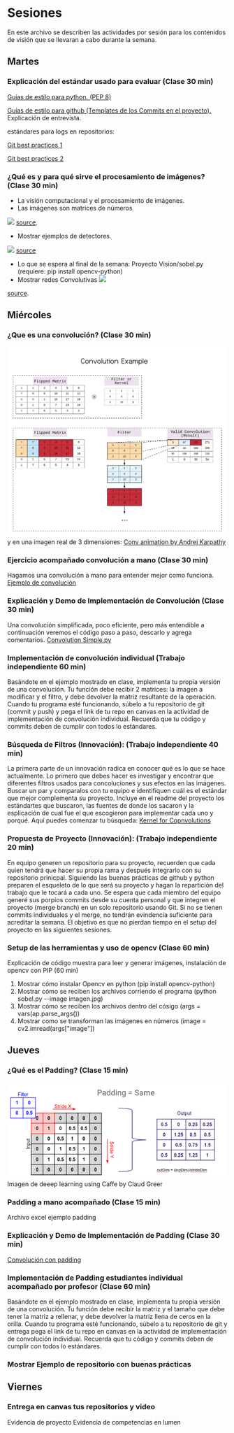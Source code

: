 # Sesiones
En este archivo se describen las actividades por sesión para los contenidos de visión que se llevaran a cabo durante la semana.

## Martes

### Explicación del estándar usado para evaluar (Clase 30 min)
[Guías de estilo para python.  (PEP 8)](https://www.python.org/dev/peps/pep-0008/)

[Guías de estilo para github   (Templates de los Commits en el proyecto).](https://medium.com/@nawarpianist/git-commit-best-practices-dab8d722de99)
Explicación de entrevista.

estándares para logs en repositorios:

[Git best practices 1](https://medium.com/@nawarpianist/git-commit-best-practices-dab8d722de99)

[Git best practices 2](https://deepsource.io/blog/git-best-practices/)


### ¿Qué es y para qué sirve el procesamiento de imágenes? (Clase 30 min)
* La visión computacional y el procesamiento de imágenes.
* Las imágenes son matrices de números

![](https://miro.medium.com/max/4200/1*wRxkeTA81ORWT_EZdAJlpg.png)
[source](https://becominghuman.ai/real-computer-vision-for-mobile-and-embedded-part-1-c04ea8b9fd26).
* Mostrar ejemplos de detectores. 

![](https://docs.opencv.org/master/gradients.jpg) 
[source](https://docs.opencv.org/master/d5/d0f/tutorial_py_gradients.html)
* Lo que se espera al final de la semana: Proyecto Vision/sobel.py (requiere: pip install opencv-python) 
* Mostrar redes Convolutivas 
![](https://miro.medium.com/max/1225/1*8glEk7UHJHUS297DrcFk4g.jpeg) 

[source](https://becominghuman.ai/real-computer-vision-for-mobile-and-embedded-part-1-c04ea8b9fd26).

## Miércoles

### ¿Que es una convolución?  (Clase 30 min)
![](Images/Convolution.jpeg)
y en una imagen real de 3 dimensiones:
[Conv animation by Andrej Karpathy](https://pathmind.com/wiki/convolutional-network) 

### Ejercicio acompañado convolución a mano  (Clase 30 min)
Hagamos una convolución a mano para entender mejor como funciona.
[Ejemplo de convolución](Files/examples%20convolution.xlsx)

### Explicación y Demo de Implementación de Convolución  (Clase 30 min)
Una convolución simplificada, poco eficiente, pero más entendible a continuación veremos el código paso a paso, descarlo y agrega comentarios.
[Convolution Simple.py](Scripts/Ejemplos/simple_conv.py)

### Implementación de convolución individual (Trabajo independiente 60 min)
Basándote en el ejemplo mostrado en clase, implementa tu propia versión de una convolución. Tu función debe recibir 2 matrices: la imagen a modificar y el filtro, y debe devolver la matriz resultante de la operación.
Cuando tu programa esté funcionando, súbelo a tu repositorio de git (commit y push) y pega el link de tu repo en canvas en la actividad de implementación de convolución individual. Recuerda que tu código y commits deben de cumplir con todos lo estándares.   

### Búsqueda de Filtros (Innovación): (Trabajo independiente 40 min)
La primera parte de un innovación radica en conocer qué es lo que se hace actualmente. Lo primero que debes hacer es investigar y encontrar que diferentes filtros usados para concoluciones y sus efectos en las imágenes. Buscar un par y comparalos con tu equipo e identifiquen cuál es el estándar que mejor complementa su proyecto. Incluye en el readme del proyecto los estándartes que buscaron, las fuentes de donde los sacaron y la esplicación de cual fue el que escogieron para implementar cada uno y porqué.
Aquí puedes comenzar tu búsqueda:
[Kernel for Copnvolutions](https://aishack.in/tutorials/image-convolution-examples/)


### Propuesta de Proyecto (Innovación): (Trabajo independiente 20 min)
En equipo generen un repositorio para su proyecto, recuerden que cada quien tendrá que hacer su propia rama y después integrarlo con su repositorio prinicpal.
Siguiendo las buenas prácticas de github y python preparen el esqueleto de lo que será su proyecto y hagan la repartición del trabajo que le tocará a cada uno. Se espera que cada miembro del equipo generé sus porpios commits desde su cuenta personal y que integren el proyecto (merge branch) en un solo repositorio usando Git. Si no se tienen commits individuales y el merge, no tendrán evindencia suficiente para acreditar la semana. El objetivo es que no pierdan tiempo en el setup del proyecto en las siguientes sesiones.


### Setup de las herramientas y uso de opencv (Clase 60 min)
Explicación de código muestra para leer y generar imágenes, instalación de opencv con PIP (60 min)
1. Mostrar cómo instalar Opencv en python                          (pip install opencv-python)
2. Mostrar cómo se reciben los archivos corriendo el programa      (python sobel.py  --image imagen.jpg) 
3. Mostrar cómo se reciben los archivos dentro del cósigo          (args = vars(ap.parse_args()) 
4. Mostrar como se transforman las imágenes en números             (image = cv2.imread(args["image"])

## Jueves

### ¿Qué es el Padding? (Clase 15 min)
![](Images/1_noYcUAa_P8nRilg3Lt_nuA.png)
Imagen de deeep learning using Caffe by Claud Greer

### Padding a mano acompañado (Clase 15 min)
Archivo excel ejemplo padding

### Explicación y Demo de Implementación de Padding (Clase 30 min)
[Convolución con padding](Scripts/Ejemplos/convolution.py)

### Implementación de Padding estudiantes individual acompañado por profesor  (Clase 60 min)
Basándote en el ejemplo mostrado en clase, implementa tu propia versión de una convolución. Tu función debe recibir la matriz y el tamaño que debe tener la matriz a rellenar, y debe devolver la matriz llena de ceros en la orilla.
Cuando tu programa esté funcionando, súbelo a tu repositorio de git y entrega pega el link de tu repo en canvas en la actividad de implementación de convolución individual. Recuerda que tu código y commits deben de cumplir con todos lo estándares.

### Mostrar Ejemplo de repositorio con buenas prácticas

## Viernes

### Entrega en canvas tus repositorios y video
Evidencia de proyecto
Evidencia de competencias en lumen
